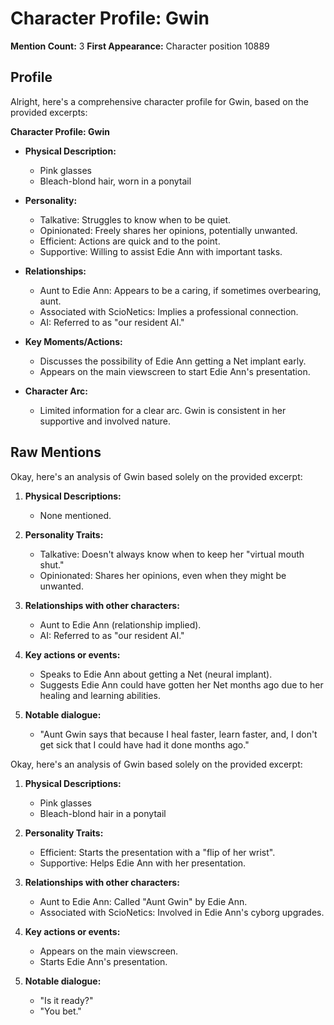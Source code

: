 # Character Profile: Gwin

**Mention Count:** 3
**First Appearance:** Character position 10889

## Profile

Alright, here's a comprehensive character profile for Gwin, based on the provided excerpts:

**Character Profile: Gwin**

*   **Physical Description:**
    *   Pink glasses
    *   Bleach-blond hair, worn in a ponytail

*   **Personality:**
    *   Talkative: Struggles to know when to be quiet.
    *   Opinionated: Freely shares her opinions, potentially unwanted.
    *   Efficient: Actions are quick and to the point.
    *   Supportive: Willing to assist Edie Ann with important tasks.

*   **Relationships:**
    *   Aunt to Edie Ann: Appears to be a caring, if sometimes overbearing, aunt.
    *   Associated with ScioNetics: Implies a professional connection.
    *   AI: Referred to as "our resident AI."

*   **Key Moments/Actions:**
    *   Discusses the possibility of Edie Ann getting a Net implant early.
    *   Appears on the main viewscreen to start Edie Ann's presentation.

*   **Character Arc:**
    *   Limited information for a clear arc. Gwin is consistent in her supportive and involved nature.

## Raw Mentions

Okay, here's an analysis of Gwin based solely on the provided excerpt:

1.  **Physical Descriptions:**
    *   None mentioned.

2.  **Personality Traits:**
    *   Talkative: Doesn't always know when to keep her "virtual mouth shut."
    *   Opinionated: Shares her opinions, even when they might be unwanted.

3.  **Relationships with other characters:**
    *   Aunt to Edie Ann (relationship implied).
    *   AI: Referred to as "our resident AI."

4.  **Key actions or events:**
    *   Speaks to Edie Ann about getting a Net (neural implant).
    *   Suggests Edie Ann could have gotten her Net months ago due to her healing and learning abilities.

5.  **Notable dialogue:**
    *   "Aunt Gwin says that because I heal faster, learn faster, and, I don't get sick that I could have had it done months ago."

Okay, here's an analysis of Gwin based solely on the provided excerpt:

1.  **Physical Descriptions:**
    *   Pink glasses
    *   Bleach-blond hair in a ponytail

2.  **Personality Traits:**
    *   Efficient: Starts the presentation with a "flip of her wrist".
    *   Supportive: Helps Edie Ann with her presentation.

3.  **Relationships with other characters:**
    *   Aunt to Edie Ann: Called "Aunt Gwin" by Edie Ann.
    *   Associated with ScioNetics: Involved in Edie Ann's cyborg upgrades.

4.  **Key actions or events:**
    *   Appears on the main viewscreen.
    *   Starts Edie Ann's presentation.

5.  **Notable dialogue:**
    *   "Is it ready?"
    *   "You bet."
